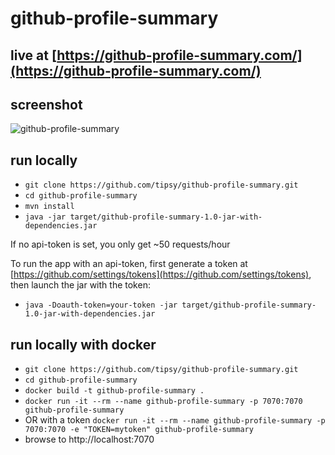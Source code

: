# github-profile-summary

## live at [https://github-profile-summary.com/](https://github-profile-summary.com/)

## screenshot
![github-profile-summary](https://user-images.githubusercontent.com/1521451/33906301-da659f12-df81-11e7-9fc4-1c47d62e2a95.PNG)

## run locally
* `git clone https://github.com/tipsy/github-profile-summary.git`
* `cd github-profile-summary`
* `mvn install`
* `java -jar target/github-profile-summary-1.0-jar-with-dependencies.jar`

If no api-token is set, you only get ~50 requests/hour  

To run the app with an api-token, first generate a token at 
[https://github.com/settings/tokens](https://github.com/settings/tokens), 
then launch the jar with the token:

* `java -Doauth-token=your-token -jar target/github-profile-summary-1.0-jar-with-dependencies.jar`

## run locally with docker

* `git clone https://github.com/tipsy/github-profile-summary.git`
* `cd github-profile-summary`
* `docker build -t github-profile-summary .`
* `docker run -it --rm --name github-profile-summary -p 7070:7070 github-profile-summary`
* OR with a token `docker run -it --rm --name github-profile-summary -p 7070:7070 -e "TOKEN=mytoken" github-profile-summary`
* browse to http://localhost:7070
